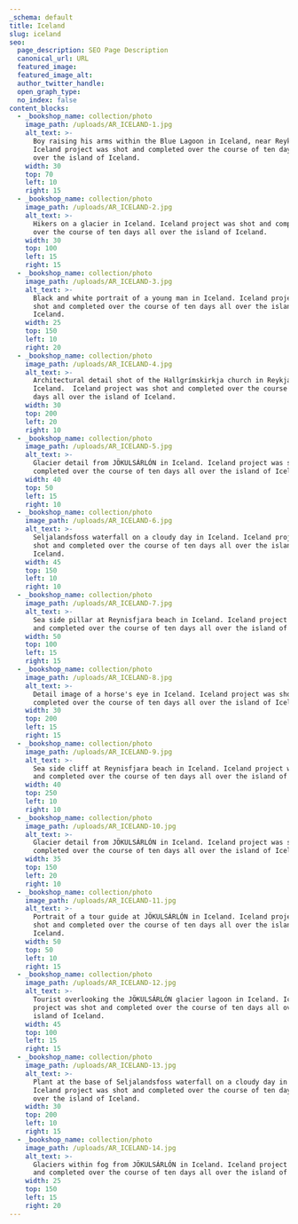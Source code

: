 ```yaml
---
_schema: default
title: Iceland
slug: iceland
seo:
  page_description: SEO Page Description
  canonical_url: URL
  featured_image:
  featured_image_alt:
  author_twitter_handle:
  open_graph_type:
  no_index: false
content_blocks:
  - _bookshop_name: collection/photo
    image_path: /uploads/AR_ICELAND-1.jpg
    alt_text: >-
      Boy raising his arms within the Blue Lagoon in Iceland, near Reykjavik.
      Iceland project was shot and completed over the course of ten days all
      over the island of Iceland. 
    width: 30
    top: 70
    left: 10
    right: 15
  - _bookshop_name: collection/photo
    image_path: /uploads/AR_ICELAND-2.jpg
    alt_text: >-
      Hikers on a glacier in Iceland. Iceland project was shot and completed
      over the course of ten days all over the island of Iceland. 
    width: 30
    top: 100
    left: 15
    right: 15
  - _bookshop_name: collection/photo
    image_path: /uploads/AR_ICELAND-3.jpg
    alt_text: >-
      Black and white portrait of a young man in Iceland. Iceland project was
      shot and completed over the course of ten days all over the island of
      Iceland. 
    width: 25
    top: 150
    left: 10
    right: 20
  - _bookshop_name: collection/photo
    image_path: /uploads/AR_ICELAND-4.jpg
    alt_text: >-
      Architectural detail shot of the Hallgrímskirkja church in Reykjavík,
      Iceland.  Iceland project was shot and completed over the course of ten
      days all over the island of Iceland. 
    width: 30
    top: 200
    left: 20
    right: 10
  - _bookshop_name: collection/photo
    image_path: /uploads/AR_ICELAND-5.jpg
    alt_text: >-
      Glacier detail from JÖKULSÁRLÓN in Iceland. Iceland project was shot and
      completed over the course of ten days all over the island of Iceland. 
    width: 40
    top: 50
    left: 15
    right: 10
  - _bookshop_name: collection/photo
    image_path: /uploads/AR_ICELAND-6.jpg
    alt_text: >-
      Seljalandsfoss waterfall on a cloudy day in Iceland. Iceland project was
      shot and completed over the course of ten days all over the island of
      Iceland.
    width: 45
    top: 150
    left: 10
    right: 10
  - _bookshop_name: collection/photo
    image_path: /uploads/AR_ICELAND-7.jpg
    alt_text: >-
      Sea side pillar at Reynisfjara beach in Iceland. Iceland project was shot
      and completed over the course of ten days all over the island of Iceland.
    width: 50
    top: 100
    left: 15
    right: 15
  - _bookshop_name: collection/photo
    image_path: /uploads/AR_ICELAND-8.jpg
    alt_text: >-
      Detail image of a horse's eye in Iceland. Iceland project was shot and
      completed over the course of ten days all over the island of Iceland.
    width: 30
    top: 200
    left: 15
    right: 15
  - _bookshop_name: collection/photo
    image_path: /uploads/AR_ICELAND-9.jpg
    alt_text: >-
      Sea side cliff at Reynisfjara beach in Iceland. Iceland project was shot
      and completed over the course of ten days all over the island of Iceland.
    width: 40
    top: 250
    left: 10
    right: 10
  - _bookshop_name: collection/photo
    image_path: /uploads/AR_ICELAND-10.jpg
    alt_text: >-
      Glacier detail from JÖKULSÁRLÓN in Iceland. Iceland project was shot and
      completed over the course of ten days all over the island of Iceland. 
    width: 35
    top: 150
    left: 20
    right: 10
  - _bookshop_name: collection/photo
    image_path: /uploads/AR_ICELAND-11.jpg
    alt_text: >-
      Portrait of a tour guide at JÖKULSÁRLÓN in Iceland. Iceland project was
      shot and completed over the course of ten days all over the island of
      Iceland.
    width: 50
    top: 50
    left: 10
    right: 15
  - _bookshop_name: collection/photo
    image_path: /uploads/AR_ICELAND-12.jpg
    alt_text: >-
      Tourist overlooking the JÖKULSÁRLÓN glacier lagoon in Iceland. Iceland
      project was shot and completed over the course of ten days all over the
      island of Iceland.
    width: 45
    top: 100
    left: 15
    right: 15
  - _bookshop_name: collection/photo
    image_path: /uploads/AR_ICELAND-13.jpg
    alt_text: >-
      Plant at the base of Seljalandsfoss waterfall on a cloudy day in Iceland.
      Iceland project was shot and completed over the course of ten days all
      over the island of Iceland.
    width: 30
    top: 200
    left: 10
    right: 15
  - _bookshop_name: collection/photo
    image_path: /uploads/AR_ICELAND-14.jpg
    alt_text: >-
      Glaciers within fog from JÖKULSÁRLÓN in Iceland. Iceland project was shot
      and completed over the course of ten days all over the island of Iceland. 
    width: 25
    top: 150
    left: 15
    right: 20
---
```

